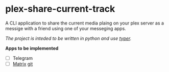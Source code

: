 # plex-share-current-track

A CLI application to share the current media plaing on your plex server as a messige with a friend using one of your messeging apps.

_The project is inteded to be written in python and use [typer](https://typer.tiangolo.com/tutorial/package/)._

__Apps to be implemented__
 - [ ] Telegram
 - [ ] [Matrix](https://matrix.org/sdks/) [git](https://github.com/poljar/matrix-nio)
